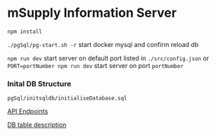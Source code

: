 
# mSupply Information Server

`npm install`

`./pgSql/pg-start.sh -r` start docker mysql and confirm reload db

`npm run dev` start server on default port listed in `./src/config.json` or `PORT=portNumber npm run dev` start server on port `portNumber` 

### Inital DB Structure

`pgSql/initsqldb/initialiseDatabase.sql`

[API Endpoints](https://github.com/sussol/msupply-hub/blob/master/src/apiV1/Documentation/index.md)

[DB table description](https://github.com/sussol/msupply-hub/tree/master/src/database/Documentation/database.md)
